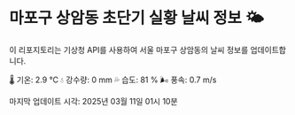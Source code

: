 
# 마포구 상암동 초단기 실황 날씨 정보 🌤️

이 리포지토리는 기상청 API를 사용하여 서울 마포구 상암동의 날씨 정보를 업데이트합니다. 

🌡️ 기온: 2.9 ℃
💧 강수량: 0 mm
💦 습도: 81 %
🌬️ 풍속: 0.7 m/s

마지막 업데이트 시각: 2025년 03월 11일 01시 10분    
